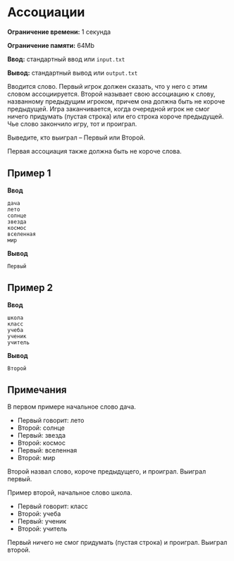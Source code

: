 # Ассоциации

**Ограничение времени:** 1 секунда

**Ограничение памяти:** 64Mb

**Ввод:** стандартный ввод или `input.txt`

**Вывод:** стандартный вывод или `output.txt`

Вводится слово. Первый игрок должен сказать, что у него с этим словом ассоциируется. Второй называет свою ассоциацию к слову, названному предыдущим игроком, причем она должна быть не короче предыдущей. Игра заканчивается, когда очередной игрок не смог ничего придумать (пустая строка) или его строка короче предыдущей. Чье слово закончило игру, тот и проиграл.

Выведите, кто выиграл – Первый или Второй.

Первая ассоциация также должна быть не короче слова.

## Пример 1

**Ввод**
```
дача
лето
солнце
звезда
космос
вселенная
мир
```

**Вывод**
```
Первый
```

## Пример 2

**Ввод**
```
школа
класс
учеба
ученик
учитель
```

**Вывод**
```
Второй
```

## Примечания

В первом примере начальное слово дача.
*   Первый говорит: лето
*   Второй: солнце
*   Первый: звезда
*   Второй: космос
*   Первый: вселенная
*   Второй: мир

Второй назвал слово, короче предыдущего, и проиграл. Выиграл первый.

Пример второй, начальное слово школа.
*   Первый говорит: класс
*   Второй: учеба
*   Первый: ученик
*   Второй: учитель

Первый ничего не смог придумать (пустая строка) и проиграл. Выиграл второй.